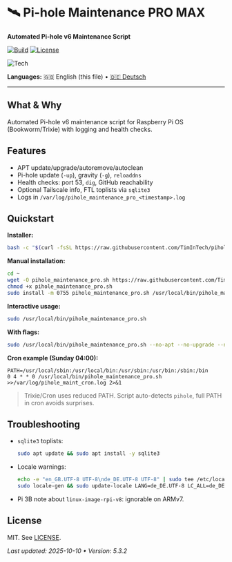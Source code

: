 # 🛰️ Pi-hole Maintenance PRO MAX
**Automated Pi-hole v6 Maintenance Script**

[![Build](https://img.shields.io/github/actions/workflow/status/TimInTech/pihole-maintenance-pro/ci-sanity.yml?branch=main)](https://github.com/TimInTech/pihole-maintenance-pro/actions)
[![License](https://img.shields.io/github/license/TimInTech/pihole-maintenance-pro)](LICENSE)

<img src="https://skillicons.dev/icons?i=bash,linux" alt="Tech" />

**Languages:** 🇬🇧 English (this file) • [🇩🇪 Deutsch](README.de.md)

</div>

---

## What & Why
Automated Pi-hole v6 maintenance script for Raspberry Pi OS (Bookworm/Trixie) with logging and health checks.

## Features
- APT update/upgrade/autoremove/autoclean  
- Pi-hole update (`-up`), gravity (`-g`), `reloaddns`  
- Health checks: port 53, `dig`, GitHub reachability  
- Optional Tailscale info, FTL toplists via `sqlite3`  
- Logs in `/var/log/pihole_maintenance_pro_<timestamp>.log`

## Quickstart
**Installer:**
```bash
bash -c "$(curl -fsSL https://raw.githubusercontent.com/TimInTech/pihole-maintenance-pro/main/scripts/install.sh)"
```

**Manual installation:**

```bash
cd ~
wget -O pihole_maintenance_pro.sh https://raw.githubusercontent.com/TimInTech/pihole-maintenance-pro/main/pihole_maintenance_pro.sh
chmod +x pihole_maintenance_pro.sh
sudo install -m 0755 pihole_maintenance_pro.sh /usr/local/bin/pihole_maintenance_pro.sh
```

**Interactive usage:**

```bash
sudo /usr/local/bin/pihole_maintenance_pro.sh
```

**With flags:**

```bash
sudo /usr/local/bin/pihole_maintenance_pro.sh --no-apt --no-upgrade --no-gravity --no-dnsreload
```

**Cron example (Sunday 04:00):**

```cron
PATH=/usr/local/sbin:/usr/local/bin:/usr/sbin:/usr/bin:/sbin:/bin
0 4 * * 0 /usr/local/bin/pihole_maintenance_pro.sh >>/var/log/pihole_maint_cron.log 2>&1
```

> Trixie/Cron uses reduced PATH. Script auto-detects `pihole`, full PATH in cron avoids surprises.

## Troubleshooting

* `sqlite3` toplists:

  ```bash
  sudo apt update && sudo apt install -y sqlite3
  ```
* Locale warnings:

  ```bash
  echo -e "en_GB.UTF-8 UTF-8\nde_DE.UTF-8 UTF-8" | sudo tee /etc/locale.gen >/dev/null
  sudo locale-gen && sudo update-locale LANG=de_DE.UTF-8 LC_ALL=de_DE.UTF-8
  ```
* Pi 3B note about `linux-image-rpi-v8`: ignorable on ARMv7.

## License

MIT. See [LICENSE](LICENSE).

*Last updated: 2025-10-10 • Version: 5.3.2*
